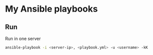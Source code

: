 # My Ansible playbooks

## Run

Run in one server

```bash
ansible-playbook -i <server-ip>, <playbook.yml> -u <username> -kK
```
